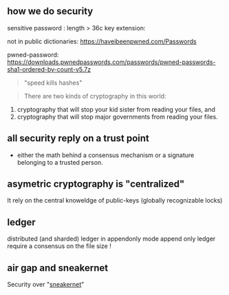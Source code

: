 ## how we do security 


sensitive password : length > 36c
key extension: 

not in public dictionaries: https://haveibeenpwned.com/Passwords

pwned-password:
https://downloads.pwnedpasswords.com/passwords/pwned-passwords-sha1-ordered-by-count-v5.7z

> "speed kills hashes"



> There are two kinds of cryptography in this world:

  1. cryptography that will stop your kid sister from reading your files, and
  2. cryptography that will stop major governments from reading your files.


## all security reply on a trust point

- either the math behind a consensus mechanism or a signature belonging to a trusted person.


## asymetric cryptography is "centralized"

 It rely on the central knoweldge of public-keys (globally recognizable locks)


## ledger

 distributed (and sharded) ledger in appendonly mode
 append only ledger require a consensus on the file size !

## air gap and sneakernet

 Security over "[sneakernet][1]"

[1]: http://en.wikipedia-on-ipfs.org.ipns.localhost:8080/wiki/Sneakernet
